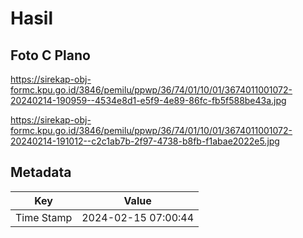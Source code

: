 # Hasil

## Foto C Plano

https://sirekap-obj-formc.kpu.go.id/3846/pemilu/ppwp/36/74/01/10/01/3674011001072-20240214-190959--4534e8d1-e5f9-4e89-86fc-fb5f588be43a.jpg

https://sirekap-obj-formc.kpu.go.id/3846/pemilu/ppwp/36/74/01/10/01/3674011001072-20240214-191012--c2c1ab7b-2f97-4738-b8fb-f1abae2022e5.jpg


## Metadata

| Key        | Value               |
| ---------- | ------------------- |
| Time Stamp | 2024-02-15 07:00:44 |




